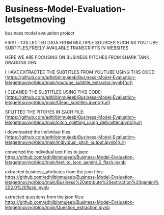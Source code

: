 # Business-Model-Evaluation-letsgetmoving
business model evaluation project

FIRST I COLLECTED DATA FROM MULTIPLE SOURCES SUCH AS YOUTUBE SUBTITLES,FREELY AVAILABLE TRANSCRIPTS IN WEBSITES

HERE WE ARE FOCUSING ON BUSINESS PITCHES FROM SHARK TANK, DRAGONS DEN.

I HAVE EXTRACTED THE SUBTITLES FROM YOUTUBE USING THIS CODE:
[https://github.com/adhilbinmujeeb/Business-Model-Evaluation-letsgetmoving/blob/main/youtube_subtitle_extractor.ipynb](url)

I CLEANED THE SUBTITLES USING THIS CODE:
[https://github.com/adhilbinmujeeb/Business-Model-Evaluation-letsgetmoving/blob/main/Clean_subtitles.ipynb](url)

SPLITTED THE PITCHES IN EACH FILE:
[https://github.com/adhilbinmujeeb/Business-Model-Evaluation-letsgetmoving/blob/main/pitch_splitting_using_dellimitter.ipynb](url)

i downloaded the individual files:
[https://github.com/adhilbinmujeeb/Business-Model-Evaluation-letsgetmoving/blob/main/individual_pitch_output.ipynb](url)

converted the individual text files to json:
https://github.com/adhilbinmujeeb/Business-Model-Evaluation-letsgetmoving/blob/main/text_to_json_gemini_2_flash.ipynb

extracted business_attributes from the json files:
https://github.com/adhilbinmujeeb/Business-Model-Evaluation-letsgetmoving/blob/main/Business%20attribute%20extraction%20gemini%202.0%20flash.ipynb

extracted questions from the json files:
https://github.com/adhilbinmujeeb/Business-Model-Evaluation-letsgetmoving/blob/main/Question_extraction.ipynb


